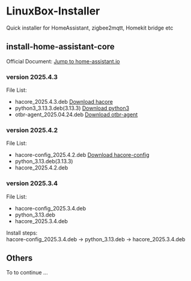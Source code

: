 # LinuxBox-Installer

Quick installer for HomeAssistant, zigbee2mqtt, Homekit bridge etc

## install-home-assistant-core

Official Document: [Jump to home-assistant.io](https://www.home-assistant.io/installation/linux#install-home-assistant-core)

### version 2025.4.3
File List:
- hacore_2025.4.3.deb [Download hacore](https://github.com/thirdreality/LinuxBox-Installer/releases/download/2025.4.3/hacore_2025.4.3.deb)
- python3_3.13.3.deb(3.13.3) [Download python3](https://github.com/thirdreality/LinuxBox-Installer/releases/download/2025.4.3/python3_3.13.3.deb)
- otbr-agent_2025.04.24.deb [Download otbr-agent](https://github.com/thirdreality/LinuxBox-Installer/releases/download/2025.4.3/otbr-agent_2025.04.24.deb)


### version 2025.4.2
File List:
- hacore-config_2025.4.2.deb [Download hacore-config](https://github.com/thirdreality/LinuxBox-Installer/releases/download/2025.4.2/hacore-config_2025.4.2.deb)
- python_3.13.deb(3.13.3)
- hacore_2025.4.2.deb


### version 2025.3.4
File List:
- hacore-config_2025.3.4.deb
- python_3.13.deb
- hacore_2025.3.4.deb

Install steps:<br>
hacore-config_2025.3.4.deb -> python_3.13.deb -> hacore_2025.3.4.deb

## Others
To to continue ...

